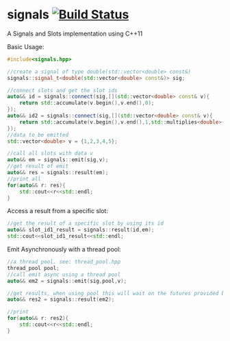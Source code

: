# signals [![Build Status](https://travis-ci.org/zyvitski/signals.svg?branch=master)](https://travis-ci.org/zyvitski/signals)

A Signals and Slots implementation using C++11


Basic Usage:
```cpp
#include<signals.hpp>

//create a signal of type double(std::vector<double> const&)
signals::signal_t<double(std::vector<double> const&)> sig;

//connect slots and get the slot ids
auto&& id = signals::connect(sig,[](std::vector<double> const& v){
    return std::accumulate(v.begin(),v.end(),0);
});
auto&& id2 = signals::connect(sig,[](std::vector<double> const& v){
    return std::accumulate(v.begin(),v.end(),1,std::multiplies<double>{});
});
//data to be emitted
std::vector<double> v = {1,2,3,4,5};

//call all slots with data v
auto&& em = signals::emit(sig,v);
//get result of emit
auto&& res = signals::result(em);
//print all
for(auto&& r: res){
    std::cout<<r<<std::endl;
}
```
Access a result from a specific slot:
```cpp
//get the result of a specific slot by using its id
auto&& slot_id1_result = signals::result(id,em);
std::cout<<slot_id1_result<<std::endl;
```
Emit Asynchronously with a thread pool:
```cpp
//a thread pool. see: thread_pool.hpp
thread_pool pool;
//call emit async using a thread pool
auto&& em2 = signals::emit(sig,pool,v);

//get results, when using pool this will wait on the futures provided by the pool for each emit
auto&& res2 = signals::result(em2);

//print
for(auto&& r: res2){
    std::cout<<r<<std::endl;
}
```
